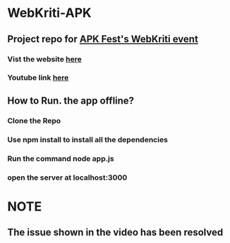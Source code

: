 # WebKriti-APK
## Project repo for [APK Fest's WebKriti event](https://docs.google.com/document/d/1ZHg1ZQEUsgYoiVNgk4NHFv9-ms-4_1JT64mLFz4QkAM/edit?usp=sharing)
### Vist the website [here](https://obscure-wave-90200.herokuapp.com/)

### Youtube link [here](https://youtu.be/c6rUpr1zs8M)

## How to Run. the app offline?
### Clone the Repo
### Use npm install to install all the dependencies
### Run the command node app.js
### open the server at localhost:3000


# NOTE 
## The issue shown in the video has been resolved
